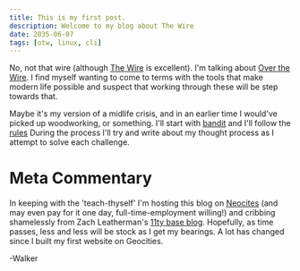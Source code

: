 ```yaml
---
title: This is my first post.
description: Welcome to my blog about The Wire
date: 2035-06-07
tags: [otw, linux, cli]
---
```

No, not that wire (although [The Wire](https://en.wikipedia.org/wiki/The_Wire) is excellent). I'm talking about [Over the Wire](https://overthewire.org/wargames/). I find myself wanting to come to terms with the tools that make modern life possible and suspect that working through these will be step towards that.  

Maybe it's my version of a midlife crisis, and in an earlier time I would've picked up woodworking, or something. I'll start with [bandit](https://overthewire.org/wargames/bandit/) and I'll follow the [rules](https://overthewire.org/rules/) During the process I'll try and write about my thought process as I attempt to solve each challenge.

# Meta Commentary

In keeping with the 'teach-thyself' I'm hosting this blog on [Neocites](https://neocities.org/) (and may even pay for it one day, full-time-employment willing!) and cribbing shamelessly from Zach Leatherman's [11ty base blog](https://github.com/11ty/eleventy-base-blog). Hopefully, as time passes, less and less will be stock as I get my bearings. A lot has changed since I built my first website on Geocities.

-Walker
